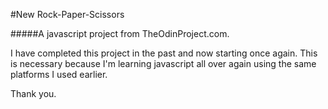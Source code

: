 #New Rock-Paper-Scissors

#####A javascript project from TheOdinProject.com.

I have completed this project in the past and now starting once again.
This is necessary because I'm learning javascript all over again using the same platforms I used earlier.

Thank you.
